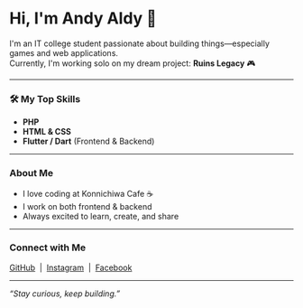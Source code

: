# Hi, I'm Andy Aldy 👋

I'm an IT college student passionate about building things—especially games and web applications.  
Currently, I'm working solo on my dream project: **Ruins Legacy** 🎮

---

### 🛠️ My Top Skills
- **PHP**  
- **HTML & CSS**  
- **Flutter / Dart** (Frontend & Backend)  

---

### About Me

- I love coding at Konnichiwa Cafe ☕  
- I work on both frontend & backend 
- Always excited to learn, create, and share

---

### Connect with Me

[GitHub](https://github.com/AndyAldy) &nbsp;|&nbsp; [Instagram](https://www.instagram.com/_andyaldy/) &nbsp;|&nbsp; [Facebook](https://www.facebook.com/ovobwebwebwe.ovobwebwebwe/)

---

_“Stay curious, keep building.”_
